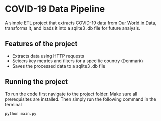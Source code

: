 # COVID-19 Data Pipeline

A simple ETL project that extracts COVID-19 data from [Our World in Data](https://ourworldindata.org/), transforms it, and loads it into a sqlite3 .db file for future analysis.

## Features of the project
- Extracts data using HTTP requests
- Selects key metrics and filters for a specific country (Denmark)
- Saves the processed data to a sqlite3 .db file


## Running the project
To run the code first navigate to the project folder. Make sure all prerequisites are installed. Then simply run the following command in the terminal

```bash
python main.py